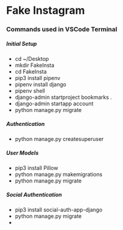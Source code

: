 # Fake Instagram

### Commands used in VSCode Terminal

##### Initial Setup

- cd ~/Desktop
- mkdir FakeInsta
- cd FakeInsta
- pip3 install pipenv
- pipenv install django
- pipenv shell
- django-admin startproject bookmarks .
- django-admin startapp account
- python manage.py migrate

##### Authentication

- python manage.py createsuperuser

##### User Models

- pip3 install Pillow
- python manage.py makemigrations
- python manage.py migrate

##### Social Authentication

- pip3 install social-auth-app-django
- python manage.py migrate
- 